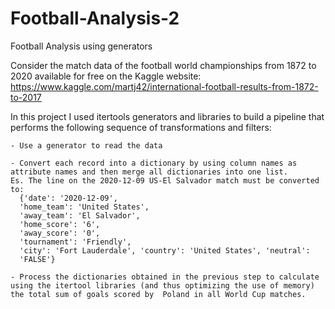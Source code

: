 # Football-Analysis-2
Football Analysis using generators 

Consider the match data of the football world championships from 1872 to 2020 available for free on the Kaggle website:
https://www.kaggle.com/martj42/international-football-results-from-1872-to-2017

In this project I used itertools generators and libraries to build a pipeline that performs the following sequence of transformations and filters:

    - Use a generator to read the data
    
    - Convert each record into a dictionary by using column names as attribute names and then merge all dictionaries into one list.
    Es. The line on the 2020-12-09 US-El Salvador match must be converted to:
      {'date': '2020-12-09',
      'home_team': 'United States',
      'away_team': 'El Salvador',
      'home_score': '6',
      'away_score': '0',
      'tournament': 'Friendly',
      'city': 'Fort Lauderdale', 'country': 'United States', 'neutral':
      'FALSE'}
      
    - Process the dictionaries obtained in the previous step to calculate using the itertool libraries (and thus optimizing the use of memory) the total sum of goals scored by  Poland in all World Cup matches.
